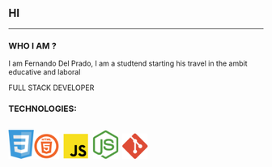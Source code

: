 ## HI 
---------

### WHO I AM ?

I am Fernando Del Prado, I am a studtend starting his travel in the ambit educative and laboral

FULL STACK DEVELOPER


### TECHNOLOGIES:

<pre>

<img src="https://github.com/Fernando-Del-Prado/Fernando-Del-Prado/blob/main/IMAGE_MD/css.png" width="50"><img src="https://github.com/Fernando-Del-Prado/Fernando-Del-Prado/blob/main/IMAGE_MD/html.png" width="50"> <img src="https://github.com/Fernando-Del-Prado/Fernando-Del-Prado/blob/main/IMAGE_MD/js.png" width="50"> <img src="https://github.com/Fernando-Del-Prado/Fernando-Del-Prado/blob/main/IMAGE_MD/nodejs.png" width="50"> <img src="https://github.com/Fernando-Del-Prado/Fernando-Del-Prado/blob/main/IMAGE_MD/git.png" width="50">


